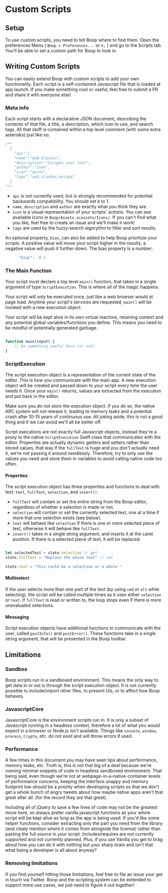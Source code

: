 # Custom Scripts


## Setup

To use custom scripts, you need to tell Boop where to find them. Open the preferences Menu ( `Boop > Preferences...` or `⌘,` ) and go to the Scripts tab. You'll be able to set a custom path for Boop to look in.


## Writing Custom Scripts

You can easily extend Boop with custom scripts to add your own functionality. Each script is a self-contained Javascript file that is loaded at app launch. If you make something cool or useful, feel free to submit a PR and share it with everyone else!

### Meta info

Each script starts with a declarative JSON document, describing the contents of that file, a title, a description, which icon to use, and search tags. All that stuff is contained within a top level comment (with some extra asterisks) just like so:

```javascript
/**
  {
    "api":1,
    "name":"Add Slashes",
    "description":"Escapes your text",
    "author":"Ivan",
    "icon":"quote",
    "tags":"add,slashes,escape"
  }
**/
```

* `api` is not currently used, but is strongly recommended for potential backwards compatibility. You should set it to 1.
* `name`, `description` and `author` are exactly what you think they are.
* `icon` is a visual representation of your scripts' actions. You can see available icons in `Boop/Assets.xcassets/Icons/`. If you can't find what you like, feel free to create an issue and we'll make it work!
* `tags` are used by the fuzzy-search algorythm to filter and sort results.

An optional property, `bias`, can also be added to help Boop prioritize your scripts. A positive value will move your script higher in the results, a negative value will push it further down. The bias property is a number:

```javascript
      "bias": -0.1
```



### The Main Function

Your script must declare a top level `main()` function, that takes in a single argument of type `ScriptExecution`. This is where all of the magic happens.

Your script will only be executed once, just like a web browser would at page load. Anytime your script's services are requested, `main()` will be invoked with a new execution object. 

Your script will be kept alive in its own virtual machine, retaining context and any potential global variables/functions you define. This means you need to be mindful of potentially generated garbage.

```js

function main(input) {
    // Do something useful here (or not)
}

```

### ScriptExecution

The script execution object is a representation of the current state of the editor. This is how you communicate with the main app. A new execution object will be created and passed down to your script every time the user needs it. Once your `main()` returns, values are extracted from the execution and put back in the editor.

Make sure you *do not store* the execution object. If you do so, the native ARC system will not release it, leading to memory leaks and a potential crash after 10-15 years of continuous use. All joking aside, this is not a good thing and if we can avoid we'll all be better off.

Script executions are not exactly full Javascript objects, instead they're a proxy to the native `ScriptExecution` Swift class that communicates with the editor. Properties are actually dynamic getters and setters rather than stored values, that way if the `fullText` is huge and you don't actually need it, we're not passing it around needlessly. Therefore, try to only use the values you need and store them in variables to avoid calling native code too often.

#### Properties

The script execution object has three properties and functions to deal with text: `text`, `fullText`, `selection`, and `insert()`.
* `fullText` will contain or set the entire string from the Boop editor, regardless of whether a selection is made or not.
* `selection` will contain or set the currently selected text, one at a time if more that one selection exists (see below).
* `text`  will behave like `selection` if there is one or more selected piece of text, otherwise it will behave like `fullText`. 
* `insert()` takes in a single string argument, and inserts it at the caret position. If there is a selected piece of text, it will be replaced.

```js

let selectedText = state.selection // get
state.fullText = "Replace the whole text" // set

state.text = "this could be a selection or a whole "

```

#### Multiselect

If the user selects more than one part of the text (by using `cmd` or `alt` while selecting), the script will be called multiple times as it uses either `selection` or `text`. If `fullText` is read or written to, the loop stops even if there is more unevaluated selections.

#### Messaging

Script execution objects have additional functions to communicate with the user, called `postInfo()` and `postError()`. These functions take in a single string argument, that will be presented in the Boop toolbar.


## Limitations

### Sandbox

Boop scripts run in a sandboxed environment. This means the only way to get data in or out is through the script execution object. It is not currently possible to include/import other files, to present UIs, or to affect how Boop behaves.

### JavascriptCore

JavascriptCore is the environment scripts run in. It is only a subset of Javascript running in a headless context, therefore a lot of what you would expect in a browser or Node.js isn't available. Things like `console`, `window`, `process`, `Crypto`, etc. do not exist and will throw errors if used. 

### Performance

A few times in this document you may have seen tips about performance, memory leaks, etc. Truth is, this is not that big of a deal because we're running minimal snippets of code in headless sandboxed environment. That being said, even though we're not at webpage-in-a-native-container levels of performance concerns, keeping the interface snappy and memory footprint low should be a priority when developing scripts so that we don't get a whole bunch of angry tweets about how maybe native apps aren't that great after all. (for the record they are that great).

Including all of jQuery to save a few lines of code may not be the greatest move here, so always prefer vanilla javascript functions as your whole script will be kept alive as long as the app is being used. If you'd like some helper functions, consider extracting only the part you need from the library (and clealy mention where it comes from alongside the license) rather than pasting the full source in your script. Includes/requires are not currently supported and not currently planned. Plus, if you use Vanilla you get to brag about how you can do it with nothing but your sharp brain and isn't that what being a developer is all about anyway?

### Removing limitations

If you find yourself hitting those limitations, feel free to file an issue your get in touch via Twitter. Boop and the scripting system can be extended to support more use cases, we just need to figure it out together!
